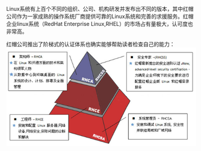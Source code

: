 Linux系统有上百个不同的组织、公司、机构研发并发布出不同的版本，其中红帽公司作为一家成熟的操作系统厂商提供可靠的Linux系统和完善的求援服务。红帽企业linux系统（RedHat Enterprise Linux,RHEL）的市场占有量极大，认可度也非常高。

红帽公司推出了阶梯式的认证体系也确实能够帮助读者检查自己的能力：![红帽认证体系](certificate.jpg)